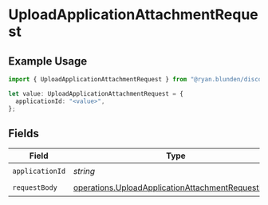 # UploadApplicationAttachmentRequest

## Example Usage

```typescript
import { UploadApplicationAttachmentRequest } from "@ryan.blunden/discord-sdk/models/operations";

let value: UploadApplicationAttachmentRequest = {
  applicationId: "<value>",
};
```

## Fields

| Field                                                                                                                  | Type                                                                                                                   | Required                                                                                                               | Description                                                                                                            |
| ---------------------------------------------------------------------------------------------------------------------- | ---------------------------------------------------------------------------------------------------------------------- | ---------------------------------------------------------------------------------------------------------------------- | ---------------------------------------------------------------------------------------------------------------------- |
| `applicationId`                                                                                                        | *string*                                                                                                               | :heavy_check_mark:                                                                                                     | N/A                                                                                                                    |
| `requestBody`                                                                                                          | [operations.UploadApplicationAttachmentRequestBody](../../models/operations/uploadapplicationattachmentrequestbody.md) | :heavy_check_mark:                                                                                                     | N/A                                                                                                                    |